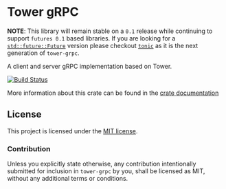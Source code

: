 # Tower gRPC

**NOTE**: This library will remain stable on a `0.1` release while continuing to support `futures 0.1` based libraries. If you are looking for a [`std::future::Future`] version please checkout [`tonic`] as it is the next generation of `tower-grpc`.

[`tonic`]: https://github.com/hyperium/tonic
[`std::future::Future`]: https://doc.rust-lang.org/std/future/trait.Future.html

A client and server gRPC implementation based on Tower.

[![Build Status](https://travis-ci.org/tower-rs/tower-grpc.svg?branch=master)](https://travis-ci.org/tower-rs/tower-grpc)

More information about this crate can be found in the [crate documentation][dox]

[dox]: https://tower-rs.github.io/tower-grpc/tower_grpc

## License

This project is licensed under the [MIT license](LICENSE).

### Contribution

Unless you explicitly state otherwise, any contribution intentionally submitted
for inclusion in `tower-grpc` by you, shall be licensed as MIT, without any
additional terms or conditions.
